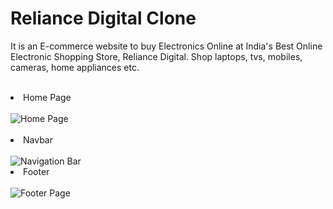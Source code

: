 # Reliance Digital Clone
It is an E-commerce website to buy Electronics Online at India's Best Online Electronic Shopping Store, Reliance Digital. Shop laptops, tvs, mobiles, cameras, home appliances etc.
<br/>
<br/>
<li>Home Page</li>
<br/>
<img src="https://github-production-user-asset-6210df.s3.amazonaws.com/115465746/240149606-e71a5c5a-79b4-4b3a-a86a-1fbe85729820.PNG?X-Amz-Algorithm=AWS4-HMAC-SHA256&X-Amz-Credential=AKIAIWNJYAX4CSVEH53A%2F20230523%2Fus-east-1%2Fs3%2Faws4_request&X-Amz-Date=20230523T061317Z&X-Amz-Expires=300&X-Amz-Signature=57754117cbf128de6a54a6c4901e9a29aca680aae525c294a0fedd660777c8a1&X-Amz-SignedHeaders=host&actor_id=115465746&key_id=0&repo_id=619929141" alt="Home Page" />
<br/>
<br/>

<li>Navbar</li>
<br/>
<img src="https://github-production-user-asset-6210df.s3.amazonaws.com/115465746/240153049-8c5163d7-9820-4b92-943e-157bcac04929.PNG?X-Amz-Algorithm=AWS4-HMAC-SHA256&X-Amz-Credential=AKIAIWNJYAX4CSVEH53A%2F20230523%2Fus-east-1%2Fs3%2Faws4_request&X-Amz-Date=20230523T062537Z&X-Amz-Expires=300&X-Amz-Signature=f0750d2d5125763a69094784905cd033d6ba4546847705fec595308d71ea9654&X-Amz-SignedHeaders=host&actor_id=115465746&key_id=0&repo_id=619929141"  alt="Navigation Bar"/>


<li>Footer</li>
<br/>
<img src="https://github-production-user-asset-6210df.s3.amazonaws.com/115465746/240150784-caeb1f92-47c0-4b9a-9904-85abc032aeb7.PNG?X-Amz-Algorithm=AWS4-HMAC-SHA256&X-Amz-Credential=AKIAIWNJYAX4CSVEH53A%2F20230523%2Fus-east-1%2Fs3%2Faws4_request&X-Amz-Date=20230523T061918Z&X-Amz-Expires=300&X-Amz-Signature=b685730e967f31d92c530a6e0192a7dfe9af2fed7f3efb74c1be71df990fe087&X-Amz-SignedHeaders=host&actor_id=115465746&key_id=0&repo_id=619929141"  alt="Footer Page"/>
